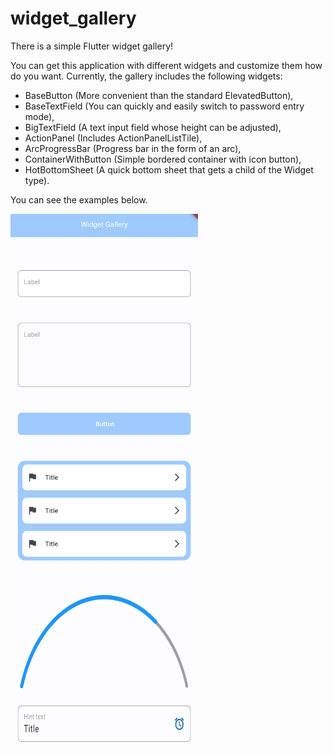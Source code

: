 # widget_gallery

There is a simple Flutter widget gallery!

You can get this application with different widgets and customize them how do you want.
Currently, the gallery includes the following widgets: 
- BaseButton (More convenient than the standard ElevatedButton), 
- BaseTextField (You can quickly and easily switch to password entry mode), 
- BigTextField (A text input field whose height can be adjusted), 
- ActionPanel (Includes ActionPanelListTile),
- ArcProgressBar (Progress bar in the form of an arc),
- ContainerWithButton (Simple bordered container with icon button),
- HotBottomSheet (A quick bottom sheet that gets a child of the Widget type).

You can see the examples below.

<img src="example.png" width="300" height="600">

<img src="example_2.png" width="300" height="250">




